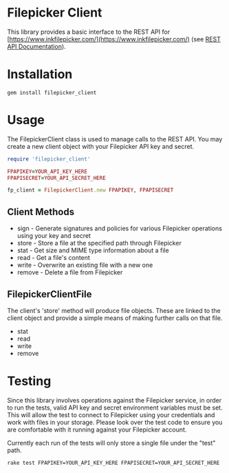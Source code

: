 # Filepicker Client

This library provides a basic interface to the REST API for [https://www.inkfilepicker.com/](https://www.inkfilepicker.com/) (see [REST API Documentation](https://developers.inkfilepicker.com/docs/web/#rest)).

# Installation

```
gem install filepicker_client
```

# Usage

The FilepickerClient class is used to manage calls to the REST API. You may create a new client object with your Filepicker API key and secret.

```ruby
require 'filepicker_client'

FPAPIKEY=YOUR_API_KEY_HERE
FPAPISECRET=YOUR_API_SECRET_HERE

fp_client = FilepickerClient.new FPAPIKEY, FPAPISECRET
```

## Client Methods

* sign - Generate signatures and policies for various Filepicker operations using your key and secret
* store - Store a file at the specified path through Filepicker
* stat - Get size and MIME type information about a file
* read - Get a file's content
* write - Overwrite an existing file with a new one
* remove - Delete a file from Filepicker

## FilepickerClientFile

The client's 'store' method will produce file objects. These are linked to the client object and provide a simple means of making further calls on that file.

* stat
* read
* write
* remove

# Testing

Since this library involves operations against the Filepicker service, in order to run the tests, valid API key and secret environment variables must be set. This will allow the test to connect to Filepicker using your credentials and work with files in your storage. Please look over the test code to ensure you are comfortable with it running against your Filepicker account.

Currently each run of the tests will only store a single file under the "test" path.

```
rake test FPAPIKEY=YOUR_API_KEY_HERE FPAPISECRET=YOUR_API_SECRET_HERE
```
